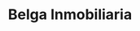 ---
title: "Belga Inmobiliaria"
url: /ciudad-autonoma-de-buenos-aires/belga-inmobiliaria/
shop: agente inmobiliario
---